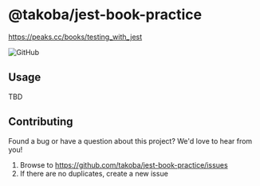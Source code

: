 # @takoba/jest-book-practice

https://peaks.cc/books/testing_with_jest

![GitHub](https://img.shields.io:/github/license/takoba/jest-book-practice)

## Usage

TBD

## Contributing

Found a bug or have a question about this project? We'd love to hear from you!

1. Browse to <https://github.com/takoba/jest-book-practice/issues>
2. If there are no duplicates, create a new issue

